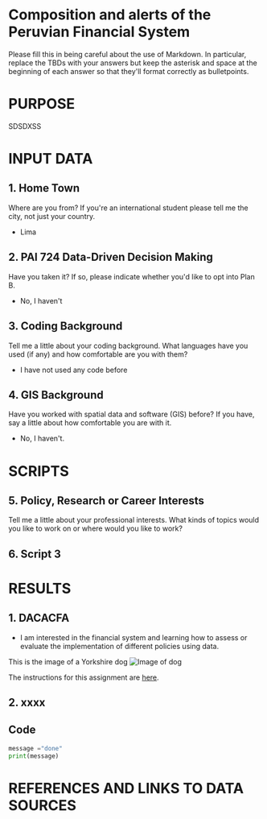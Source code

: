 # Composition and alerts of the Peruvian Financial System

Please fill this in being careful about the use of Markdown. In particular, replace the TBDs with your answers but keep the asterisk and space at the beginning of each answer so that they'll format correctly as bulletpoints.

# PURPOSE
SDSDXSS

# INPUT DATA

## 1. Home Town

Where are you from? If you're an international student please tell me the city, not just your country.

* Lima

## 2. PAI 724 Data-Driven Decision Making

Have you taken it? If so, please indicate whether you'd like to opt into Plan B.

* No, I haven't 

## 3. Coding Background

Tell me a little about your coding background. What languages have you used (if any) and how comfortable are you with them?

* I have not used any code before

## 4. GIS Background

Have you worked with spatial data and software (GIS) before? If you have, say a little about how comfortable you are with it.

* No, I haven't.

# SCRIPTS

## 5. Policy, Research or Career Interests

Tell me a little about your professional interests. What kinds of topics would you like to work on or where would you like to work?

## 6. Script 3

# RESULTS

## 1. DACACFA

* I am interested in the financial system and learning how to assess or evaluate the implementation of different policies using data.

This is the image of a Yorkshire dog 
![Image of dog](dog.jpg)

The instructions for this assignment are [here](readme.md).

## 2. xxxx

## Code

```python
message ="done"
print(message)
```

# REFERENCES AND LINKS TO DATA SOURCES

